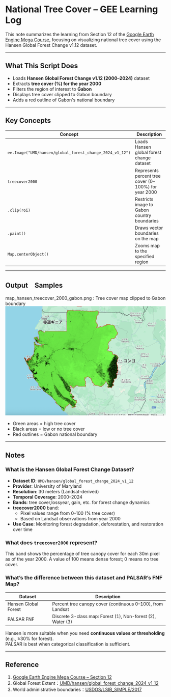 # National Tree Cover – GEE Learning Log

This note summarizes the learning from Section 12 of the [Google Earth Engine Mega Course](https://www.udemy.com/course/google-earth-engine-gis-remote-sensing/learn/lecture/42984576#overview),
focusing on visualizing national tree cover using the Hansen Global Forest Change v1.12 dataset.

---

## What This Script Does

- Loads **Hansen Global Forest Change v1.12 (2000–2024)** dataset
- Extracts **tree cover (%) for the year 2000**
- Filters the region of interest to **Gabon**
- Displays tree cover clipped to Gabon boundary
- Adds a red outline of Gabon's national boundary

---

## Key Concepts

| Concept | Description |
|--------|-------------|
| `ee.Image("UMD/hansen/global_forest_change_2024_v1_12")` | Loads Hansen global forest change dataset |
| `treecover2000` | Represents percent tree cover (0–100%) for year 2000 |
| `.clip(roi)` | Restricts image to Gabon country boundaries |
| `.paint()` | Draws vector boundaries on the map |
| `Map.centerObject()` | Zooms map to the specified region |

---

## Output　Samples
map_hansen_treecover_2000_gabon.png : Tree cover map clipped to Gabon boundary
![map_hansen_treecover_2000_gabon](map_hansen_treecover_2000_gabon.png)

- Green areas = high tree cover
- Black areas = low or no tree cover
- Red outlines = Gabon national boundary

---

## Notes

### What is the Hansen Global Forest Change Dataset?
- **Dataset ID**: `UMD/hansen/global_forest_change_2024_v1_12`
- **Provider**: University of Maryland
- **Resolution**: 30 meters (Landsat-derived)
- **Temporal Coverage**: 2000–2024
- **Bands**: tree cover,lossyear, gain, etc. for forest change dynamics
- **treecover2000** band:
  - Pixel values range from 0–100 (% tree cover)
  - Based on Landsat observations from year 2000
- **Use Case**: Monitoring forest degradation, deforestation, and restoration over time

### What does `treecover2000` represent?

This band shows the percentage of tree canopy cover for each 30m pixel as of the year 2000.
A value of 100 means dense forest; 0 means no tree cover.

### What’s the difference between this dataset and PALSAR’s FNF Map?

| Dataset | Description |
|--------|-------------|
| Hansen Global Forest | Percent tree canopy cover (continuous 0–100), from Landsat |
| PALSAR FNF | Discrete 3-class map: Forest (1), Non-forest (2), Water (3) |

Hansen is more suitable when you need **continuous values or thresholding** (e.g., ≥30% for forest).  
PALSAR is best when categorical classification is sufficient.

---

## Reference

1. [Google Earth Engine Mega Course – Section 12](https://www.udemy.com/course/google-earth-engine-gis-remote-sensing/learn/lecture/42984576)
2. Global Forest Extent：[UMD/hansen/global_forest_change_2024_v1_12](https://developers.google.com/earth-engine/datasets/catalog/UMD_hansen_global_forest_change_2024_v1_12?hl=en)
3. World administrative boundaries：[USDOS/LSIB_SIMPLE/2017](https://developers.google.com/earth-engine/datasets/catalog/USDOS_LSIB_SIMPLE_2017?hl=ja)

